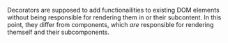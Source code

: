 Decorators are supposed to add functionailities to existing DOM elements without 
being responsible for rendering them in or their subcontent. In this point, they
differ from components, which *are* responsible for rendering themself and their
subcomponents.
